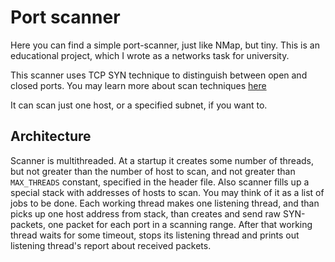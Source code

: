 # Port scanner 

Here you can find a simple port-scanner, just like NMap, but tiny.
This is an educational project, which I wrote as a networks task for university.

This scanner uses TCP SYN technique to distinguish between open and closed ports. You may learn more about scan techniques [here](https://nmap.org/book/man-port-scanning-techniques.html)

It can scan just one host, or a specified subnet, if you want to.

## Architecture

Scanner is multithreaded. At a startup it creates some number of threads, but not greater than the number of host to scan, and not greater than `MAX_THREADS` constant, specified in the header file. Also scanner fills up a special stack with addresses of hosts to scan. You may think of it as a list of jobs to be done. 
Each working thread makes one listening thread, and than picks up one host address from stack, than creates and send raw SYN-packets, one packet for each port in a scanning range. After that working thread waits for some timeout, stops its listening thread and prints out listening thread's report about received packets.

